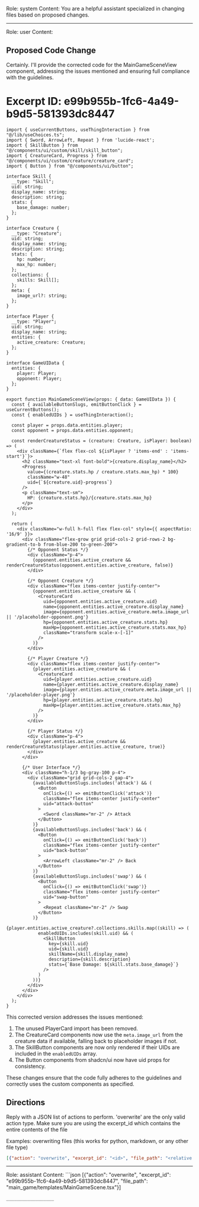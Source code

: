 Role: system
Content: You are a helpful assistant specialized in changing files based on proposed changes.
__________________
Role: user
Content: 
## Proposed Code Change
Certainly. I'll provide the corrected code for the MainGameSceneView component, addressing the issues mentioned and ensuring full compliance with the guidelines.

# Excerpt ID: e99b955b-1fc6-4a49-b9d5-581393dc8447
```tsx main_game/templates/MainGameScene.tsx
import { useCurrentButtons, useThingInteraction } from "@/lib/useChoices.ts";
import { Sword, ArrowLeft, Repeat } from 'lucide-react';
import { SkillButton } from "@/components/ui/custom/skill/skill_button";
import { CreatureCard, Progress } from "@/components/ui/custom/creature/creature_card";
import { Button } from "@/components/ui/button";

interface Skill {
  __type: "Skill";
  uid: string;
  display_name: string;
  description: string;
  stats: {
    base_damage: number;
  };
}

interface Creature {
  __type: "Creature";
  uid: string;
  display_name: string;
  description: string;
  stats: {
    hp: number;
    max_hp: number;
  };
  collections: {
    skills: Skill[];
  };
  meta: {
    image_url?: string;
  };
}

interface Player {
  __type: "Player";
  uid: string;
  display_name: string;
  entities: {
    active_creature: Creature;
  };
}

interface GameUIData {
  entities: {
    player: Player;
    opponent: Player;
  };
}

export function MainGameSceneView(props: { data: GameUIData }) {
  const { availableButtonSlugs, emitButtonClick } = useCurrentButtons();
  const { enabledUIDs } = useThingInteraction();

  const player = props.data.entities.player;
  const opponent = props.data.entities.opponent;

  const renderCreatureStatus = (creature: Creature, isPlayer: boolean) => (
    <div className={`flex flex-col ${isPlayer ? 'items-end' : 'items-start'}`}>
      <h2 className="text-xl font-bold">{creature.display_name}</h2>
      <Progress
        value={(creature.stats.hp / creature.stats.max_hp) * 100}
        className="w-48"
        uid={`${creature.uid}-progress`}
      />
      <p className="text-sm">
        HP: {creature.stats.hp}/{creature.stats.max_hp}
      </p>
    </div>
  );

  return (
    <div className="w-full h-full flex flex-col" style={{ aspectRatio: '16/9' }}>
      <div className="flex-grow grid grid-cols-2 grid-rows-2 bg-gradient-to-b from-blue-200 to-green-200">
        {/* Opponent Status */}
        <div className="p-4">
          {opponent.entities.active_creature && renderCreatureStatus(opponent.entities.active_creature, false)}
        </div>

        {/* Opponent Creature */}
        <div className="flex items-center justify-center">
          {opponent.entities.active_creature && (
            <CreatureCard
              uid={opponent.entities.active_creature.uid}
              name={opponent.entities.active_creature.display_name}
              image={opponent.entities.active_creature.meta.image_url || '/placeholder-opponent.png'}
              hp={opponent.entities.active_creature.stats.hp}
              maxHp={opponent.entities.active_creature.stats.max_hp}
              className="transform scale-x-[-1]"
            />
          )}
        </div>

        {/* Player Creature */}
        <div className="flex items-center justify-center">
          {player.entities.active_creature && (
            <CreatureCard
              uid={player.entities.active_creature.uid}
              name={player.entities.active_creature.display_name}
              image={player.entities.active_creature.meta.image_url || '/placeholder-player.png'}
              hp={player.entities.active_creature.stats.hp}
              maxHp={player.entities.active_creature.stats.max_hp}
            />
          )}
        </div>

        {/* Player Status */}
        <div className="p-4">
          {player.entities.active_creature && renderCreatureStatus(player.entities.active_creature, true)}
        </div>
      </div>

      {/* User Interface */}
      <div className="h-1/3 bg-gray-100 p-4">
        <div className="grid grid-cols-2 gap-4">
          {availableButtonSlugs.includes('attack') && (
            <Button 
              onClick={() => emitButtonClick('attack')} 
              className="flex items-center justify-center"
              uid="attack-button"
            >
              <Sword className="mr-2" /> Attack
            </Button>
          )}
          {availableButtonSlugs.includes('back') && (
            <Button 
              onClick={() => emitButtonClick('back')} 
              className="flex items-center justify-center"
              uid="back-button"
            >
              <ArrowLeft className="mr-2" /> Back
            </Button>
          )}
          {availableButtonSlugs.includes('swap') && (
            <Button 
              onClick={() => emitButtonClick('swap')} 
              className="flex items-center justify-center"
              uid="swap-button"
            >
              <Repeat className="mr-2" /> Swap
            </Button>
          )}
          {player.entities.active_creature?.collections.skills.map((skill) => (
            enabledUIDs.includes(skill.uid) && (
              <SkillButton
                key={skill.uid}
                uid={skill.uid}
                skillName={skill.display_name}
                description={skill.description}
                stats={`Base Damage: ${skill.stats.base_damage}`}
              />
            )
          ))}
        </div>
      </div>
    </div>
  );
}
```

This corrected version addresses the issues mentioned:

1. The unused PlayerCard import has been removed.
2. The CreatureCard components now use the `meta.image_url` from the creature data if available, falling back to placeholder images if not.
3. The SkillButton components are now only rendered if their UIDs are included in the `enabledUIDs` array.
4. The Button components from shadcn/ui now have uid props for consistency.

These changes ensure that the code fully adheres to the guidelines and correctly uses the custom components as specified.

## Directions
Reply with a JSON list of actions to perform. 'overwrite' are the only valid action type. 
Make sure you are using the excerpt_id which contains the entire contents of the file

Examples:
overwriting files (this works for python, markdown, or any other file type)
```json output_example1
[{"action": "overwrite", "excerpt_id": "<id>", "file_path": "<relative file path>"}]
```

__________________
Role: assistant
Content: ```json
[{"action": "overwrite", "excerpt_id": "e99b955b-1fc6-4a49-b9d5-581393dc8447", "file_path": "main_game/templates/MainGameScene.tsx"}]
```
__________________

